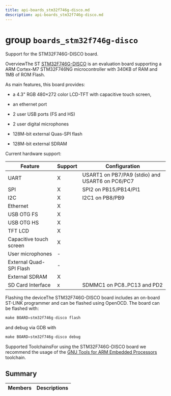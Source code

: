 ```yaml
---
title: api-boards_stm32f746g-disco.md
description: api-boards_stm32f746g-disco.md
---
```

# group `boards_stm32f746g-disco` 

Support for the STM32F746G-DISCO board.

OverviewThe ST [STM32F746G-DISCO](https://www.st.com/en/evaluation-tools/32f746gdiscovery.html) is an evaluation board supporting a ARM Cortex-M7 STM32F746NG microcontroller with 340KB of RAM and 1MB of ROM Flash.

As main features, this board provides:

* a 4.3" RGB 480×272 color LCD-TFT with capacitive touch screen,

* an ethernet port

* 2 user USB ports (FS and HS)

* 2 user digital microphones

* 128M-bit external Quas-SPI flash

* 128M-bit external SDRAM

Current hardware support:

Feature   |Support   |Configuration
--------- | --------- | ---------
UART   |X   |USART1 on PB7/PA9 (stdio) and USART6 on PC6/PC7
SPI   |X   |SPI2 on PB15/PB14/PI1
I2C   |X   |I2C1 on PB8/PB9
Ethernet   |X   |
USB OTG FS   |X   |
USB OTG HS   |X   |
TFT LCD   |X   |
Capacitive touch screen   |X   |
User microphones   |-   |
External Quad-SPI Flash   |-   |
External SDRAM   |X   |
SD Card Interface   |x   |SDMMC1 on PC8..PC13 and PD2

Flashing the deviceThe STM32F746G-DISCO board includes an on-board ST-LINK programmer and can be flashed using OpenOCD. The board can be flashed with:

```cpp
make BOARD=stm32f746g-disco flash
```

and debug via GDB with 
```cpp
make BOARD=stm32f746g-disco debug
```

Supported ToolchainsFor using the STM32F746G-DISCO board we recommend the usage of the [GNU Tools for ARM Embedded Processors](https://launchpad.net/gcc-arm-embedded) toolchain.

## Summary

 Members                        | Descriptions                                
--------------------------------|---------------------------------------------

